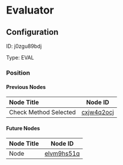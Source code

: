 # Evaluator
## Configuration
ID:  j0zgu89bdj

Type: EVAL 








### Position

#### Previous Nodes
| Node Title | Node ID |
| :------------- | ------------ |
| Check Method Selected | [cxjw4q2ocj](./cxjw4q2ocj.md) | 
 
 #### Future Nodes
| Node Title | Node ID |
| :------------- | ------------ |
| Node |[elvm9hs51q](./elvm9hs51q.md) | 
